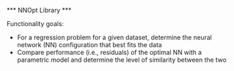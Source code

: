 
*** NNOpt Library ***

Functionality goals:
- For a regression problem for a given dataset, determine the 
  neural network (NN) configuration that best fits the data
- Compare performance (i.e., residuals) of the optimal NN with a 
  parametric model and determine the level of similarity between
  the two
